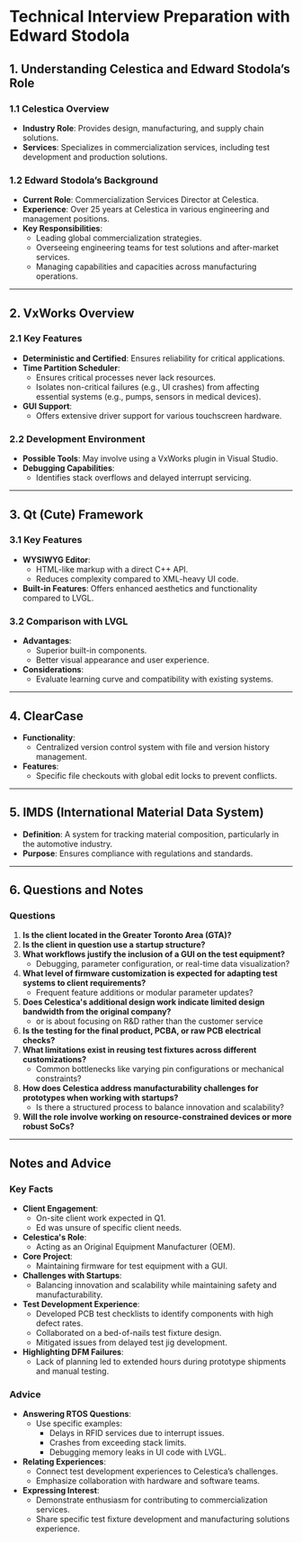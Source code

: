 # Technical Interview Preparation with Edward Stodola

## 1. Understanding Celestica and Edward Stodola’s Role

### 1.1 Celestica Overview

- **Industry Role**: Provides design, manufacturing, and supply chain solutions.
- **Services**: Specializes in commercialization services, including test development and production solutions.

### 1.2 Edward Stodola’s Background

- **Current Role**: Commercialization Services Director at Celestica.
- **Experience**: Over 25 years at Celestica in various engineering and management positions.
- **Key Responsibilities**:
  - Leading global commercialization strategies.
  - Overseeing engineering teams for test solutions and after-market services.
  - Managing capabilities and capacities across manufacturing operations.

---

## 2. VxWorks Overview

### 2.1 Key Features

- **Deterministic and Certified**: Ensures reliability for critical applications.
- **Time Partition Scheduler**:
  - Ensures critical processes never lack resources.
  - Isolates non-critical failures (e.g., UI crashes) from affecting essential systems (e.g., pumps, sensors in medical devices).
- **GUI Support**:
  - Offers extensive driver support for various touchscreen hardware.

### 2.2 Development Environment

- **Possible Tools**: May involve using a VxWorks plugin in Visual Studio.
- **Debugging Capabilities**:
  - Identifies stack overflows and delayed interrupt servicing.

---

## 3. Qt (Cute) Framework

### 3.1 Key Features

- **WYSIWYG Editor**:
  - HTML-like markup with a direct C++ API.
  - Reduces complexity compared to XML-heavy UI code.
- **Built-in Features**: Offers enhanced aesthetics and functionality compared to LVGL.

### 3.2 Comparison with LVGL

- **Advantages**:
  - Superior built-in components.
  - Better visual appearance and user experience.
- **Considerations**:
  - Evaluate learning curve and compatibility with existing systems.

---

## 4. ClearCase

- **Functionality**:
  - Centralized version control system with file and version history management.
- **Features**:
  - Specific file checkouts with global edit locks to prevent conflicts.

---

## 5. IMDS (International Material Data System)

- **Definition**: A system for tracking material composition, particularly in the automotive industry.
- **Purpose**: Ensures compliance with regulations and standards.

---

## 6. Questions and Notes

### Questions

1. **Is the client located in the Greater Toronto Area (GTA)?**
1. **Is the client in question use a startup structure?**
2. **What workflows justify the inclusion of a GUI on the test equipment?**
   - Debugging, parameter configuration, or real-time data visualization?
3. **What level of firmware customization is expected for adapting test systems to client requirements?**
   - Frequent feature additions or modular parameter updates?
4. **Does Celestica's additional design work indicate limited design bandwidth from the original company?**
    - or is about focusing on R&D rather than the customer service
5. **Is the testing for the final product, PCBA, or raw PCB electrical checks?**
6. **What limitations exist in reusing test fixtures across different customizations?**
   - Common bottlenecks like varying pin configurations or mechanical constraints?
7. **How does Celestica address manufacturability challenges for prototypes when working with startups?**
   - Is there a structured process to balance innovation and scalability?
8. **Will the role involve working on resource-constrained devices or more robust SoCs?**

---

## Notes and Advice

### Key Facts

- **Client Engagement**:
  - On-site client work expected in Q1.
  - Ed was unsure of specific client needs.
- **Celestica's Role**:
  - Acting as an Original Equipment Manufacturer (OEM).
- **Core Project**:
  - Maintaining firmware for test equipment with a GUI.
- **Challenges with Startups**:
  - Balancing innovation and scalability while maintaining safety and manufacturability.
- **Test Development Experience**:
  - Developed PCB test checklists to identify components with high defect rates.
  - Collaborated on a bed-of-nails test fixture design.
  - Mitigated issues from delayed test jig development.
- **Highlighting DFM Failures**:
  - Lack of planning led to extended hours during prototype shipments and manual testing.

### Advice

- **Answering RTOS Questions**:
  - Use specific examples:
    - Delays in RFID services due to interrupt issues.
    - Crashes from exceeding stack limits.
    - Debugging memory leaks in UI code with LVGL.
- **Relating Experiences**:
  - Connect test development experiences to Celestica’s challenges.
  - Emphasize collaboration with hardware and software teams.
- **Expressing Interest**:
  - Demonstrate enthusiasm for contributing to commercialization services.
  - Share specific test fixture development and manufacturing solutions experience.